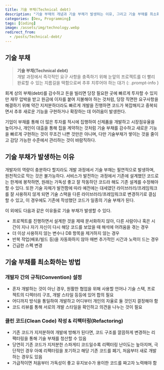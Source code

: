 ```yaml
---
title: 기술 부채(Technical debt)
description: "기술 부채의 개념과 기술 부채가 발생하는 이유, 그리고 기술 부채를 최소화하는 방법을 알아보자."
categories: [Dev, Programming]
tags: [Coding]
image: /assets/img/technology.webp
redirect_from:
  - /posts/Technical-debt/
---
```


## 기술 부채
> **기술 부채(Technical debt)**  
> 개발 과정에서 즉각적인 요구 사항을 충족하기 위해 눈앞의 프로젝트를 더 빨리 완료할 수 있는 지름길을 택함으로써 추후 치루어야 하는 대가
{: .prompt-info }

회계 상의 부채(debt)를 감수하고 돈을 빌리면 당장 필요한 곳에 빠르게 투자할 수 있지만 재무 압박을 받고 원금에 이자를 붙여 지불해야 하는 것처럼, 당장 직면한 요구사항을 해결하기 위해 약간 지저분하더라도 빠르게 개발을 진행하면 코드가 복잡해지고 중복되면서 추후 새로운 기능을 구현하거나 확장하는 데 어려움이 발생한다.

기업이 부채를 통해 더 많은 투자를 적시에 집행하여 신제품을 개발하고 시장점유율을 높이거나, 개인이 대출을 통해 집을 계약하는 것처럼 기술 부채를 감수하고 새로운 기능을 빠르게 구현하는 것이 무조건 나쁜 것만은 아니며, 다만 기술부채가 쌓이는 것을 줄이고 감당 가능한 수준에서 관리하는 것이 바람직하다.

## 기술 부채가 발생하는 이유
개발자의 역량이 충분하다 할지라도 개발 과정에서 기술 부채는 필연적으로 발생하며, 원천적으로 막는 것은 불가능하다.
서비스가 발전하는 과정에서 기존에 설계했던 코드로는 한계에 봉착하면, 원래는 가독성 좋고 잘 작동하던 코드라 해도 기존 설계를 수정해야 할 수 있다.
또한 기술 자체가 발전함에 따라 예전에는 대세였던 라이브러리/프레임워크를 잘 사용하지 않게 되면 기술 스택을 다른 라이브러리/프레임워크로 변경하기로 결심할 수 있고, 이 경우에도 기존에 작성했던 코드가 일종의 기술 부채가 된다.

이 외에도 다음과 같은 이유들로 기술 부채가 발생할 수 있다.
- 프로젝트를 진행하면서 설계한 것을 제때 문서화하지 않아, 다른 사람이나 혹은 시간이 지나 자기 자신이 다시 해당 코드를 보았을 때 해석에 어려움을 겪는 경우
- 더 이상 사용하지 않는 변수나 DB 항목을 제거하지 않는 경우
- 반복 작업(배포/빌드 등)을 자동화하지 않아 매번 추가적인 시간과 노력이 드는 경우
- 긴급한 스펙 변경

## 기술 부채를 최소화하는 방법
### 개발자 간의 규칙(Convention) 설정
- 혼자 개발하는 것이 아닌 경우, 원활한 협업을 위해 사용할 언어나 기술 스택, 프로젝트의 디렉터리 구조, 개발 스타일 등등에 있어 합의 필요
- 어디까지 방식을 통일하여 개발하고 어디부터 개인의 자율로 둘 것인지 결정해야 함
- 코드 리뷰를 통해 서로의 개발 스타일을 확인하고 의견을 나누는 것이 필요

### 클린 코드(Clean Code) 작성 & 리팩터링(Refactoring)
- 기존 코드가 지저분하여 개발에 방해가 된다면, 코드 구조를 깔끔하게 변경하는 리팩터링을 통해 기술 부채를 청산할 수 있음
- 당연히 기존 코드가 지저분한 스파게티 코드일수록 리팩터링 난이도는 높아지며, 극단적인 경우 아예 리팩터링을 포기하고 해당 기존 코드를 폐기, 처음부터 새로 개발하는 경우도 있음
- 가급적이면 처음부터 가독성이 좋고 유지보수가 용이한 코드를 짜고자 노력해야 함
